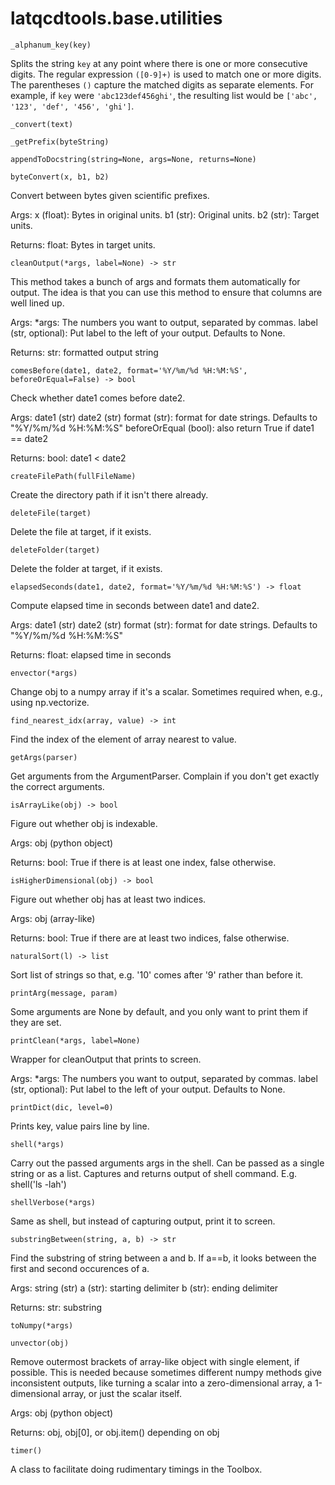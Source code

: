latqcdtools.base.utilities
=============

`_alphanum_key(key)`

Splits the string `key` at any point where there is one or more consecutive digits. 
The regular expression `([0-9]+)` is used to match one or more digits. The parentheses `()` 
capture the matched digits as separate elements. For example, if `key` were 
`'abc123def456ghi'`, the resulting list would be `['abc', '123', 'def', '456', 'ghi']`. 

`_convert(text)`


`_getPrefix(byteString)`


`appendToDocstring(string=None, args=None, returns=None)`


`byteConvert(x, b1, b2)`

Convert between bytes given scientific prefixes.

Args:
    x (float): Bytes in original units. 
    b1 (str): Original units. 
    b2 (str): Target units.

Returns:
    float: Bytes in target units. 

`cleanOutput(*args, label=None) -> str`

This method takes a bunch of args and formats them automatically for output. The idea is
that you can use this method to ensure that columns are well lined up.

Args:
    *args: The numbers you want to output, separated by commas. 
    label (str, optional): Put label to the left of your output. Defaults to None.

Returns:
    str: formatted output string 

`comesBefore(date1, date2, format='%Y/%m/%d %H:%M:%S', beforeOrEqual=False) -> bool`

Check whether date1 comes before date2.

Args:
    date1 (str)
    date2 (str)
    format (str): format for date strings. Defaults to "%Y/%m/%d %H:%M:%S"
    beforeOrEqual (bool): also return True if date1 == date2
    
Returns:
    bool: date1 < date2 

`createFilePath(fullFileName)`

Create the directory path if it isn't there already. 

`deleteFile(target)`

Delete the file at target, if it exists. 

`deleteFolder(target)`

Delete the folder at target, if it exists. 

`elapsedSeconds(date1, date2, format='%Y/%m/%d %H:%M:%S') -> float`

Compute elapsed time in seconds between date1 and date2. 

Args:
    date1 (str)
    date2 (str)
    format (str): format for date strings. Defaults to "%Y/%m/%d %H:%M:%S"
    
Returns:
    float: elapsed time in seconds 

`envector(*args)`

Change obj to a numpy array if it's a scalar. Sometimes required when, e.g., using np.vectorize. 

`find_nearest_idx(array, value) -> int`

Find the index of the element of array nearest to value. 

`getArgs(parser)`

Get arguments from the ArgumentParser. Complain if you don't get exactly the correct arguments. 

`isArrayLike(obj) -> bool`

Figure out whether obj is indexable.

Args:
    obj (python object)

Returns:
    bool: True if there is at least one index, false otherwise. 

`isHigherDimensional(obj) -> bool`

Figure out whether obj has at least two indices.

Args:
    obj (array-like)

Returns:
    bool: True if there are at least two indices, false otherwise. 

`naturalSort(l) -> list`

Sort list of strings so that, e.g. '10' comes after '9' rather than before it.

`printArg(message, param)`

Some arguments are None by default, and you only want to print them if they are set. 

`printClean(*args, label=None)`

Wrapper for cleanOutput that prints to screen.

Args:
    *args: The numbers you want to output, separated by commas. 
    label (str, optional): Put label to the left of your output. Defaults to None.

`printDict(dic, level=0)`

Prints key, value pairs line by line. 

`shell(*args)`

Carry out the passed arguments args in the shell. Can be passed as a single
string or as a list. Captures and returns output of shell command. E.g.
    shell('ls -lah')

`shellVerbose(*args)`

Same as shell, but instead of capturing output, print it to screen. 

`substringBetween(string, a, b) -> str`

Find the substring of string between a and b. If a==b, it looks between the
first and second occurences of a. 

Args:
    string (str)
    a (str): starting delimiter 
    b (str): ending delimiter

Returns:
    str: substring

`toNumpy(*args)`


`unvector(obj)`

Remove outermost brackets of array-like object with single element, if possible. This is needed
because sometimes different numpy methods give inconsistent outputs, like turning a scalar
into a zero-dimensional array, a 1-dimensional array, or just the scalar itself.

Args:
    obj (python object)

Returns:
    obj, obj[0], or obj.item() depending on obj


`timer()`

A class to facilitate doing rudimentary timings in the Toolbox. 

